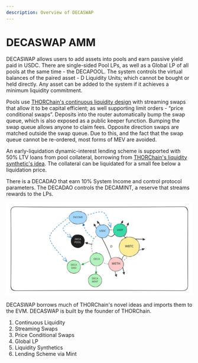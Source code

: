 ```yaml
---
description: Overview of DECASWAP
---
```


# DECASWAP AMM

DECASWAP allows users to add assets into pools and earn passive yield paid in USDC. There are single-sided Pool LPs, as well as a Global LP of all pools at the same time - the DECAPOOL. The system controls the virtual balances of the paired asset - D Liquidity Units; which cannot be bought or held directly. Any asset can be added to the system if it achieves a minimum liquidity commitment.&#x20;

Pools use [THORChain's continuous liquidity design](https://docs.thorchain.org/thorchain-finance/continuous-liquidity-pools) with streaming swaps that allow it to be capital efficient; as well supporting limit orders - “price conditional swaps”. Deposits into the router automatically bump the swap queue, which is also exposed as a public keeper function. Bumping the swap queue allows anyone to claim fees. Opposite direction swaps are matched outside the swap queue. Due to this, and the fact that the swap queue cannot be re-ordered, most forms of MEV are avoided.&#x20;

An early-liquidation dynamic-interest lending scheme is supported with 50% LTV loans from pool collateral, borrowing from [THORChain's liquidity synthetic's idea](https://docs.thorchain.org/thorchain-finance/synthetic-asset-model). The collateral can be liquidated for a small fee below a liquidation price.&#x20;

There is a DECADAO that earn 10% System Income and control protocol parameters. The DECADAO controls the DECAMINT, a reserve that streams rewards to the LPs.&#x20;

<img src=".gitbook/assets/file.excalidraw (3).svg" alt="" class="gitbook-drawing">

DECASWAP borrows much of THORChain's novel ideas and imports them to the EVM. DECASWAP is built by the founder of THORChain.&#x20;

1. Continuous Liquidity
2. Streaming Swaps
3. Price Conditional Swaps
4. Global LP
5. Liquidity Synthetics
6. Lending Scheme via Mint

